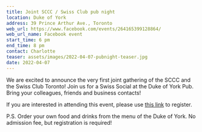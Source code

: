 ```yaml
---
title: Joint SCCC / Swiss Club pub night
location: Duke of York
address: 39 Prince Arthur Ave., Toronto
web_url: https://www.facebook.com/events/264165399128864/
web_url_name: Facebook event
start_time: 6 pm
end_time: 8 pm
contact: Charlotte
teaser: assets/images/2022-04-07-pubnight-teaser.jpg
date: 2022-04-07
---
```


We are excited to announce the very first joint gathering of the SCCC and the
Swiss Club Toronto! Join us for a Swiss Social at the Duke of York Pub. Bring
your colleagues, friends and business contacts!

If you are interested in attending this event, please use [this link][link] to
register.

P.S. Order your own food and drinks from the menu of the Duke of York. No
admission fee, but registration is required!

[link]: <https://www.swissbiz.ca/event_details.php?id=174>

